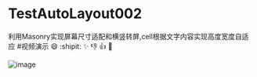 # TestAutoLayout002
利用Masonry实现屏幕尺寸适配和横竖转屏,cell根据文字内容实现高度宽度自适应
#视频演示
:smile:
:shipit:
:sparkles:
:-1:
:+1:
:clap:


![image](http://github.com/mashun/TestAutoLayout002/raw/master/images-folder/yanshi.jpg)
